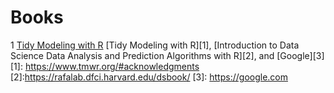 ﻿# Books

1 [Tidy Modeling with R](https://www.tmwr.org/#acknowledgments)
[Tidy Modeling with R][1], [Introduction to Data Science Data Analysis and Prediction Algorithms with R][2], and [Google][3]
[1]: https://www.tmwr.org/#acknowledgments [2]:https://rafalab.dfci.harvard.edu/dsbook/ [3]: https://google.com
